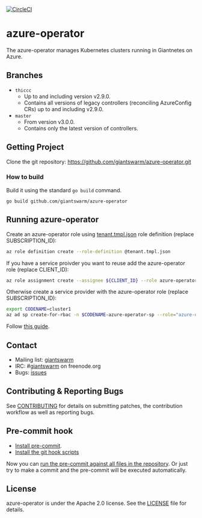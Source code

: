 [![CircleCI](https://dl.circleci.com/status-badge/img/gh/giantswarm/azure-operator/tree/master.svg?style=svg)](https://dl.circleci.com/status-badge/redirect/gh/giantswarm/azure-operator/tree/master)

# azure-operator

The azure-operator manages Kubernetes clusters running in Giantnetes on Azure.

## Branches

- `thiccc`
    - Up to and including version v2.9.0.
    - Contains all versions of legacy controllers (reconciling AzureConfig CRs) up
      to and including v2.9.0.
- `master`
    - From version v3.0.0.
    - Contains only the latest version of controllers.

## Getting Project

Clone the git repository: https://github.com/giantswarm/azure-operator.git

### How to build

Build it using the standard `go build` command.

```
go build github.com/giantswarm/azure-operator
```

## Running azure-operator

Create an azure-operator role using [tenant.tmpl.json](policies/tenant.tmpl.json) role definition (replace SUBSCRIPTION_ID):

```bash
az role definition create --role-definition @tenant.tmpl.json
```

If you have a service proivder you want to reuse add the azure-operator role
(replace CLIENT_ID):

```bash
az role assignment create --assignee ${CLIENT_ID} --role azure-operator
```

Otherwise create a service provider with the azure-operator role (replace
SUBSCRIPTION_ID):

```bash
export CODENAME=cluster1
az ad sp create-for-rbac -n $CODENAME-azure-operator-sp --role="azure-operator" --scopes="/subscriptions/${SUBSCRIPTION_ID}" --years 10
```

Follow [this guide][examples-local].

[examples-local]: https://github.com/giantswarm/azure-operator/blob/master/examples/README.md

## Contact

- Mailing list: [giantswarm](https://groups.google.com/forum/!forum/giantswarm)
- IRC: #[giantswarm](irc://irc.freenode.org:6667/#giantswarm) on freenode.org
- Bugs: [issues](https://github.com/giantswarm/azure-operator/issues)

## Contributing & Reporting Bugs

See [CONTRIBUTING](CONTRIBUTING.md) for details on submitting patches, the
contribution workflow as well as reporting bugs.

## Pre-commit hook

- [Install pre-commit](https://pre-commit.com/#installation).
- [Install the git hook scripts](https://pre-commit.com/#3-install-the-git-hook-scripts)

Now you can [run the pre-commit against all files in the repository](https://pre-commit.com/#4-optional-run-against-all-the-files).
Or just try to make a commit and the pre-commit will be executed automatically.

## License

azure-operator is under the Apache 2.0 license. See the [LICENSE](LICENSE) file for
details.
